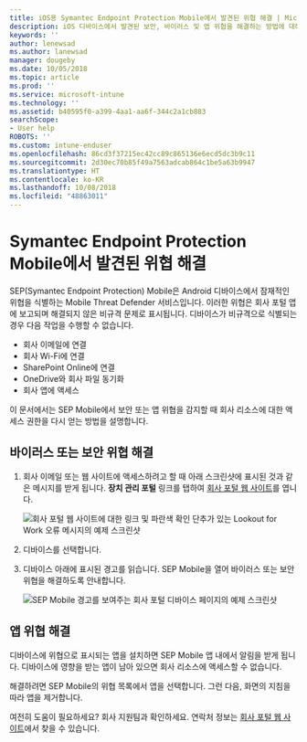 ```yaml
---
title: iOS용 Symantec Endpoint Protection Mobile에서 발견된 위협 해결 | Microsoft Docs
description: iOS 디바이스에서 발견된 보안, 바이러스 및 앱 위협을 해결하는 방법에 대해 알아봅니다.
keywords: ''
author: lenewsad
ms.author: lanewsad
manager: dougeby
ms.date: 10/05/2018
ms.topic: article
ms.prod: ''
ms.service: microsoft-intune
ms.technology: ''
ms.assetid: b40595f0-a399-4aa1-aa6f-344c2a1cb883
searchScope:
- User help
ROBOTS: ''
ms.custom: intune-enduser
ms.openlocfilehash: 86cd3f37215ec42cc89c865136e6ecd5dc3b9c11
ms.sourcegitcommit: 2d30ec70b85f49a7563adcab864c1be5a63b9947
ms.translationtype: HT
ms.contentlocale: ko-KR
ms.lasthandoff: 10/08/2018
ms.locfileid: "48863011"
---
```

# <a name="resolve-a-threat-found-by-symantec-endpoint-protection-mobile"></a>Symantec Endpoint Protection Mobile에서 발견된 위협 해결

SEP(Symantec Endpoint Protection) Mobile은 Android 디바이스에서 잠재적인 위협을 식별하는 Mobile Threat Defender 서비스입니다. 이러한 위협은 회사 포털 앱에 보고되며 해결되지 않은 비규격 문제로 표시됩니다. 디바이스가 비규격으로 식별되는 경우 다음 작업을 수행할 수 없습니다.

* 회사 이메일에 연결
* 회사 Wi-Fi에 연결
* SharePoint Online에 연결
* OneDrive와 회사 파일 동기화
* 회사 앱에 액세스

이 문서에서는 SEP Mobile에서 보안 또는 앱 위협을 감지할 때 회사 리소스에 대한 액세스 권한을 다시 얻는 방법을 설명합니다.  

## <a name="troubleshoot-a-virus-or-security-threat"></a>바이러스 또는 보안 위협 해결

1. 회사 이메일 또는 웹 사이트에 액세스하려고 할 때 아래 스크린샷에 표시된 것과 같은 메시지를 받게 됩니다. **장치 관리 포털** 링크를 탭하여 [회사 포털 웹 사이트](https://portal.manage.microsoft.com/devices)를 엽니다.

    ![회사 포털 웹 사이트에 대한 링크 및 파란색 확인 단추가 있는 Lookout for Work 오류 메시지의 예제 스크린샷](./media/mtd-go-to-device-management-portal-android.png)  

2. 디바이스를 선택합니다.  
3. 디바이스 아래에 표시된 경고를 읽습니다. SEP Mobile을 열어 바이러스 또는 보안 위협을 해결하도록 안내합니다.    

    ![SEP Mobile 경고를 보여주는 회사 포털 디바이스 페이지의 예제 스크린샷](./media/CP-lookout-virus-banner-1808.png)

## <a name="troubleshoot-an-app-threat"></a>앱 위협 해결

디바이스에 위협으로 표시되는 앱을 설치하면 SEP Mobile 앱 내에서 알림을 받게 됩니다. 디바이스에 영향을 받는 앱이 남아 있으면 회사 리소스에 액세스할 수 없습니다.  

해결하려면 SEP Mobile의 위협 목록에서 앱을 선택합니다. 그런 다음, 화면의 지침을 따라 앱을 제거합니다.  

여전히 도움이 필요하세요? 회사 지원팀과 확인하세요. 연락처 정보는 [회사 포털 웹 사이트](https://go.microsoft.com/fwlink/?linkid=2010980)에서 찾을 수 있습니다.   

